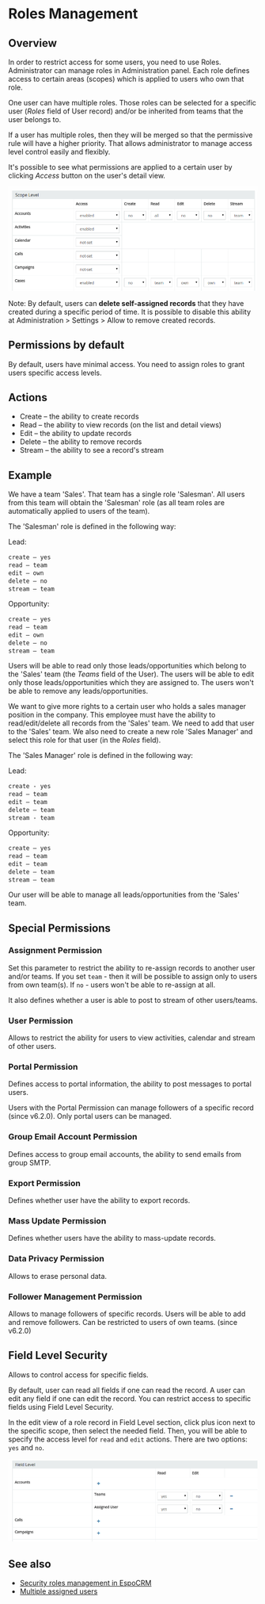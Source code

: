 # Roles Management

## Overview

In order to restrict access for some users, you need to use Roles. Administrator can manage roles in Administration panel. Each role defines access to certain areas (scopes) which is applied to users who own that role.

One user can have multiple roles. Those roles can be selected for a specific user (*Roles* field of User record) and/or be inherited from teams that the user belongs to.

If a user has multiple roles, then they will be merged so that the permissive rule will have a higher priority. That allows administrator to manage access level control easily and flexibly.

It's possible to see what permissions are applied to a certain user by clicking *Access* button on the user's detail view.

![1](https://raw.githubusercontent.com/espocrm/documentation/master/docs/_static/images/administration/roles-management/scope-level.png)

Note: By default, users can **delete self-assigned records** that they have created during a specific period of time. It is possible to disable this ability at Administration > Settings > Allow to remove created records.

## Permissions by default

By default, users have minimal access. You need to assign roles to grant users specific access levels.

## Actions

* Create – the ability to create records
* Read – the ability to view records (on the list and detail views)
* Edit – the ability to update records
* Delete – the ability to remove records
* Stream – the ability to see a record's stream

## Example

We have a team 'Sales'. That team has a single role 'Salesman'. All users from this team will obtain the 'Salesman' role (as all team roles are automatically applied to users of the team).

The 'Salesman' role is defined in the following way:

Lead:

```
create – yes
read – team
edit – own
delete – no
stream – team
```

Opportunity:

```
create – yes
read – team
edit – own
delete – no
stream – team
```

Users will be able to read only those leads/opportunities which belong to the 'Sales' team (the *Teams* field of the User).
The users will be able to edit only those leads/opportunities which they are assigned to.
The users won't be able to remove any leads/opportunities.

We want to give more rights to a certain user who holds a sales manager position in the company. This employee must have the ability to read/edit/delete all records from the 'Sales' team. We need to add that user to the 'Sales' team. We also need to create a new role 'Sales Manager' and select this role for that user (in the *Roles* field).

The 'Sales Manager' role is defined in the following way:

Lead:

```
create - yes
read – team
edit – team
delete – team
stream - team
```

Opportunity:

```
create – yes
read – team
edit – team
delete – team
stream – team
```

Our user will be able to manage all leads/opportunities from the 'Sales' team.

## Special Permissions

### Assignment Permission

Set this parameter to restrict the ability to re-assign records to another user and/or teams. If you set `team` - then it will be possible to assign only to users from own team(s). If `no` - users won't be able to re-assign at all.

It also defines whether a user is able to post to stream of other users/teams.

### User Permission

Allows to restrict the ability for users to view activities, calendar and stream of other users.

### Portal Permission

Defines access to portal information, the ability to post messages to portal users.

Users with the Portal Permission can manage followers of a specific record (since v6.2.0). Only portal users can be managed.

### Group Email Account Permission

Defines access to group email accounts, the ability to send emails from group SMTP.

### Export Permission

Defines whether user have the ability to export records.

### Mass Update Permission

Defines whether users have the ability to mass-update records.

### Data Privacy Permission

Allows to erase personal data.

### Follower Management Permission

Allows to manage followers of specific records. Users will be able to add and remove followers. Can be restricted to users of own teams. (since v6.2.0)

## Field Level Security

Allows to control access for specific fields.

By default, user can read all fields if one can read the record. A user can edit any field if one can edit the record. You can restrict access to specific fields using Field Level Security.

In the edit view of a role record in Field Level section, click plus icon next to the specific scope, then select the needed field. Then, you will be able to specify the access level for `read` and `edit` actions. There are two options: `yes` and `no`.

![2](https://raw.githubusercontent.com/espocrm/documentation/master/docs/_static/images/administration/roles-management/field-level-secutiry.png)

## See also

* [Security roles management in EspoCRM](https://www.espocrm.com/tips/security-roles/)
* [Multiple assigned users](multiple-assigned-users.md)
